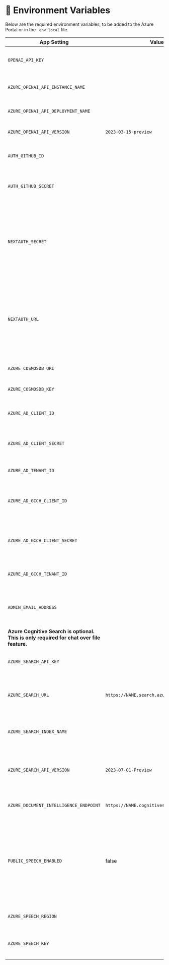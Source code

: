 # 🔑 Environment Variables

Below are the required environment variables, to be added to the Azure Portal or in the `.env.local` file.

| App Setting                                                                               | Value                                          | Note                                                                                                                                      |
| ----------------------------------------------------------------------------------------- | ---------------------------------------------- | ----------------------------------------------------------------------------------------------------------------------------------------- |
| `OPENAI_API_KEY`                                                                          |                                                | API keys of your Azure OpenAI resource                                                                                    |
| `AZURE_OPENAI_API_INSTANCE_NAME`                                                          |                                                | the name of your Azure OpenAI resource                                                                                    |
| `AZURE_OPENAI_API_DEPLOYMENT_NAME`                                                        |                                                | The name of your model deployment                                                                                  |
| `AZURE_OPENAI_API_VERSION`                                                                | `2023-03-15-preview`                           | API version when using gpt chat                                                                                        |
| `AUTH_GITHUB_ID`                                                                          |                                                | Client ID of your GitHub OAuth application                                                                                 |
| `AUTH_GITHUB_SECRET`                                                                      |                                                | Client Secret of your GitHub OAuth application                                                                                 |
| `NEXTAUTH_SECRET`                                                                         |                                                | Used to encrypt the NextAuth.js JWT, and to hash email verification tokens. **This is set by default as part of the deployment template** |
| `NEXTAUTH_URL`                                                                            |                                                | Current webs hosting domain name with HTTP or HTTPS. **This set by default as part of the deployment template**                   |
| `AZURE_COSMOSDB_URI`                                                                      |                                                | URL of the Azure CosmosDB                                                                                    |
| `AZURE_COSMOSDB_KEY`                                                                      |                                                | API Key for Azure Cosmos DB                                                                                          |
| `AZURE_AD_CLIENT_ID`                                                                      |                                                | The client id specific to the application                                                                                 |
| `AZURE_AD_CLIENT_SECRET`                                                                  |                                                | The client secret specific to the application                                                                                 |
| `AZURE_AD_TENANT_ID`                                                                      |                                                | The organisation Tenant ID
| `AZURE_AD_GCCH_CLIENT_ID`                                                                 |                                                | The government client id specific to the application                                                                             |
| `AZURE_AD_GCCH_CLIENT_SECRET`                                                             |                                                | The government client secret specific to the application                                                                          |
| `AZURE_AD_GCCH_TENANT_ID`                                                                 |                                                | The government organisation Tenant ID                                                                                          |
| `ADMIN_EMAIL_ADDRESS`                                                                     |                                                | Comma separated list of email addresses of the admin users ID                                                                       |
| **Azure Cognitive Search is optional. This is only required for chat over file feature.** |
| `AZURE_SEARCH_API_KEY`                                                                    |                                                | API Key of Azure Cognitive search                                                                                      |
| `AZURE_SEARCH_URL`                                                                       | `https://NAME.search.azure.us/`    | The deployment name of your Azure Cognitive Search                                                                 |
| `AZURE_SEARCH_INDEX_NAME`                                                                 |                                                | The index name with [vector search](https://learn.microsoft.com/en-us/azure/search/vector-search-overview) enabled             |
| `AZURE_SEARCH_API_VERSION`                                                                | `2023-07-01-Preview`                           | API version which supports vector search `2023-07-01-Preview`                                                                 |
| `AZURE_DOCUMENT_INTELLIGENCE_ENDPOINT`                                                    | `https://NAME.cognitiveservices.azure.us/`      | Endpoint url of the Azure document intelligence.                                                                      |
| `PUBLIC_SPEECH_ENABLED`                                                                   | false                                          | Whether speech should be enabled (microphone button appears). Must be "true" to enable, any other value (or blank) will disable.          |
| `AZURE_SPEECH_REGION`                                                                     |                                                | Region of your Azure Speech service                                                                                     |
| `AZURE_SPEECH_KEY`                                                                        |                                                | API Key of Azure Speech service                                                                                     |
|                                                                                           |
